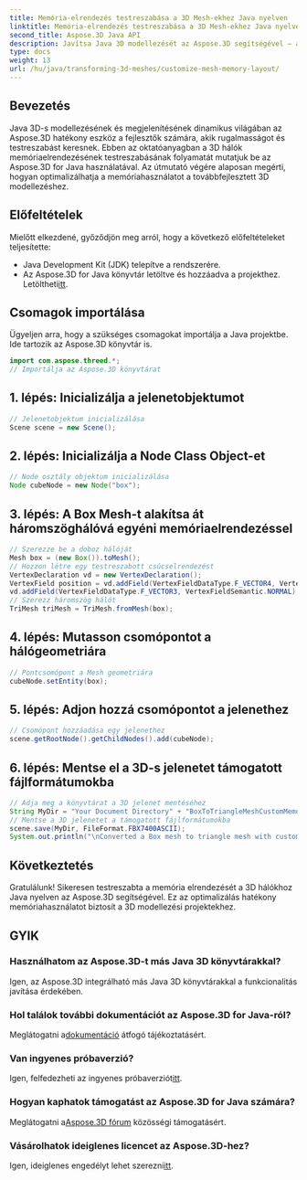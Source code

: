 ```yaml
---
title: Memória-elrendezés testreszabása a 3D Mesh-ekhez Java nyelven
linktitle: Memória-elrendezés testreszabása a 3D Mesh-ekhez Java nyelven
second_title: Aspose.3D Java API
description: Javítsa Java 3D modellezését az Aspose.3D segítségével – az optimális teljesítmény érdekében testreszabhatja a memóriaelrendezést. Kövesse lépésről lépésre útmutatónkat most!
type: docs
weight: 13
url: /hu/java/transforming-3d-meshes/customize-mesh-memory-layout/
---
```

## Bevezetés
Java 3D-s modellezésének és megjelenítésének dinamikus világában az Aspose.3D hatékony eszköz a fejlesztők számára, akik rugalmasságot és testreszabást keresnek. Ebben az oktatóanyagban a 3D hálók memóriaelrendezésének testreszabásának folyamatát mutatjuk be az Aspose.3D for Java használatával. Az útmutató végére alaposan megérti, hogyan optimalizálhatja a memóriahasználatot a továbbfejlesztett 3D modellezéshez.
## Előfeltételek
Mielőtt elkezdené, győződjön meg arról, hogy a következő előfeltételeket teljesítette:
- Java Development Kit (JDK) telepítve a rendszerére.
-  Az Aspose.3D for Java könyvtár letöltve és hozzáadva a projekthez. Letöltheti[itt](https://releases.aspose.com/3d/java/).
## Csomagok importálása
Ügyeljen arra, hogy a szükséges csomagokat importálja a Java projektbe. Ide tartozik az Aspose.3D könyvtár is.
```java
import com.aspose.threed.*;
// Importálja az Aspose.3D könyvtárat
```
## 1. lépés: Inicializálja a jelenetobjektumot
```java
// Jelenetobjektum inicializálása
Scene scene = new Scene();
```
## 2. lépés: Inicializálja a Node Class Object-et
```java
// Node osztály objektum inicializálása
Node cubeNode = new Node("box");
```
## 3. lépés: A Box Mesh-t alakítsa át háromszöghálóvá egyéni memóriaelrendezéssel
```java
// Szerezze be a doboz hálóját
Mesh box = (new Box()).toMesh();
// Hozzon létre egy testreszabott csúcselrendezést
VertexDeclaration vd = new VertexDeclaration();
VertexField position = vd.addField(VertexFieldDataType.F_VECTOR4, VertexFieldSemantic.POSITION);
vd.addField(VertexFieldDataType.F_VECTOR3, VertexFieldSemantic.NORMAL);
// Szerezz háromszög hálót
TriMesh triMesh = TriMesh.fromMesh(box);
```
## 4. lépés: Mutasson csomópontot a hálógeometriára
```java
// Pontcsomópont a Mesh geometriára
cubeNode.setEntity(box);
```
## 5. lépés: Adjon hozzá csomópontot a jelenethez
```java
// Csomópont hozzáadása egy jelenethez
scene.getRootNode().getChildNodes().add(cubeNode);
```
## 6. lépés: Mentse el a 3D-s jelenetet támogatott fájlformátumokba
```java
// Adja meg a könyvtárat a 3D jelenet mentéséhez
String MyDir = "Your Document Directory" + "BoxToTriangleMeshCustomMemoryLayoutScene.fbx";
// Mentse a 3D jelenetet a támogatott fájlformátumokba
scene.save(MyDir, FileFormat.FBX7400ASCII);
System.out.println("\nConverted a Box mesh to triangle mesh with custom memory layout of the vertex successfully.\nFile saved at " + MyDir);
```
## Következtetés
Gratulálunk! Sikeresen testreszabta a memória elrendezését a 3D hálókhoz Java nyelven az Aspose.3D segítségével. Ez az optimalizálás hatékony memóriahasználatot biztosít a 3D modellezési projektekhez.
## GYIK
### Használhatom az Aspose.3D-t más Java 3D könyvtárakkal?
Igen, az Aspose.3D integrálható más Java 3D könyvtárakkal a funkcionalitás javítása érdekében.
### Hol találok további dokumentációt az Aspose.3D for Java-ról?
 Meglátogatni a[dokumentáció](https://reference.aspose.com/3d/java/) átfogó tájékoztatásért.
### Van ingyenes próbaverzió?
 Igen, felfedezheti az ingyenes próbaverziót[itt](https://releases.aspose.com/).
### Hogyan kaphatok támogatást az Aspose.3D for Java számára?
 Meglátogatni a[Aspose.3D fórum](https://forum.aspose.com/c/3d/18) közösségi támogatásért.
### Vásárolhatok ideiglenes licencet az Aspose.3D-hez?
 Igen, ideiglenes engedélyt lehet szerezni[itt](https://purchase.aspose.com/temporary-license/).
